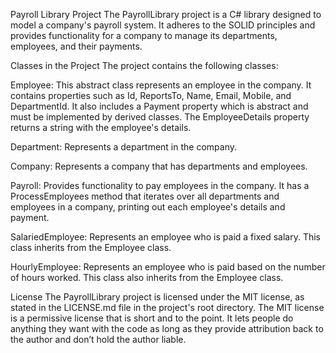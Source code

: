 Payroll Library Project
The PayrollLibrary project is a C# library designed to model a company's payroll system. It adheres to the SOLID principles and provides functionality for a company to manage its departments, employees, and their payments.

Classes in the Project
The project contains the following classes:

Employee: This abstract class represents an employee in the company. It contains properties such as Id, ReportsTo, Name, Email, Mobile, and DepartmentId. It also includes a Payment property which is abstract and must be implemented by derived classes. The EmployeeDetails property returns a string with the employee's details.

Department: Represents a department in the company.

Company: Represents a company that has departments and employees.

Payroll: Provides functionality to pay employees in the company. It has a ProcessEmployees method that iterates over all departments and employees in a company, printing out each employee's details and payment.

SalariedEmployee: Represents an employee who is paid a fixed salary. This class inherits from the Employee class.

HourlyEmployee: Represents an employee who is paid based on the number of hours worked. This class also inherits from the Employee class.

License
The PayrollLibrary project is licensed under the MIT license, as stated in the LICENSE.md file in the project's root directory. The MIT license is a permissive license that is short and to the point. It lets people do anything they want with the code as long as they provide attribution back to the author and don’t hold the author liable.